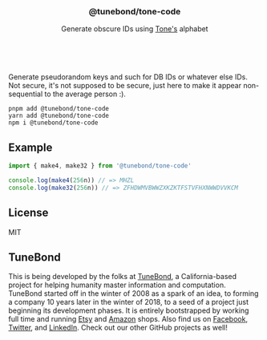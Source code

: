 <br/>
<br/>
<br/>
<br/>
<br/>
<br/>
<br/>

<h3 align='center'>@tunebond/tone-code</h3>
<p align='center'>
  Generate obscure IDs using <a href="https://github.com/tunebond/tone">Tone's</a> alphabet
</p>

<br/>
<br/>
<br/>

Generate pseudorandom keys and such for DB IDs or whatever else IDs. Not
secure, it's not supposed to be secure, just here to make it appear
non-sequential to the average person :).

```
pnpm add @tunebond/tone-code
yarn add @tunebond/tone-code
npm i @tunebond/tone-code
```

## Example

```ts
import { make4, make32 } from '@tunebond/tone-code'

console.log(make4(256n)) // => MHZL
console.log(make32(256n)) // => ZFHDWMVBWWZXKZKTFSTVFHXNWWDVVKCM
```

## License

MIT

## TuneBond

This is being developed by the folks at [TuneBond](https://tune.bond), a
California-based project for helping humanity master information and
computation. TuneBond started off in the winter of 2008 as a spark of an
idea, to forming a company 10 years later in the winter of 2018, to a
seed of a project just beginning its development phases. It is entirely
bootstrapped by working full time and running
[Etsy](https://etsy.com/shop/tunebond) and
[Amazon](https://www.amazon.com/s?rh=p_27%3AMount+Build) shops. Also
find us on [Facebook](https://www.facebook.com/tunebond),
[Twitter](https://twitter.com/tunebond), and
[LinkedIn](https://www.linkedin.com/company/tunebond). Check out our
other GitHub projects as well!
